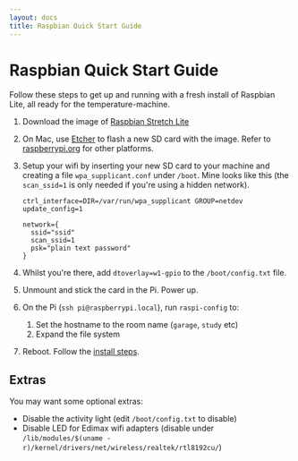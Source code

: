 ```yaml
---
layout: docs
title: Raspbian Quick Start Guide
---
```


# Raspbian Quick Start Guide

Follow these steps to get up and running with a fresh install of Raspbian Lite, all ready for the temperature-machine.

1. Download the image of [Raspbian Stretch Lite](https://www.raspberrypi.org/downloads/raspbian/)
1. On Mac, use [Etcher](https://etcher.io/) to flash a new SD card with the image. Refer to [raspberrypi.org](https://www.raspberrypi.org/documentation/installation/installing-images/) for other platforms.
1. Setup your wifi by inserting your new SD card to your machine and creating a file `wpa_supplicant.conf` under `/boot`. Mine looks like this (the `scan_ssid=1` is only needed if you're using a hidden network). 

    ```
    ctrl_interface=DIR=/var/run/wpa_supplicant GROUP=netdev
    update_config=1
    
    network={
      ssid="ssid"
      scan_ssid=1
      psk="plain text password"
    }
    ```
1. Whilst you're there, add `dtoverlay=w1-gpio` to the `/boot/config.txt` file.
1. Unmount and stick the card in the Pi. Power up. 
1. On the Pi (`ssh pi@raspberrypi.local`), run `raspi-config` to:
    1. Set the hostname to the room name (`garage`, `study` etc) 
    1. Expand the file system
1. Reboot. Follow the [install steps](installing.html).


## Extras

You may want some optional extras:
 
* Disable the activity light (edit `/boot/config.txt` to disable)
* Disable LED for Edimax wifi adapters (disable under `/lib/modules/$(uname -r)/kernel/drivers/net/wireless/realtek/rtl8192cu/`)
